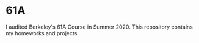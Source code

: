 # 61A
I audited Berkeley's 61A Course in Summer 2020. This repository contains my homeworks and projects.
